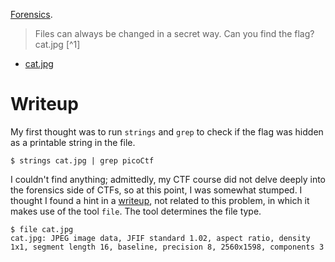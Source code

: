 [Forensics](https://play.picoctf.org/practice/challenge/186?bookmarked=1&page=1).
> Files can always be changed in a secret way. Can you find the flag? cat.jpg [^1]
- [cat.jpg](./cat.jpg)

# Writeup
My first thought was to run `strings` and `grep` to check if the flag was hidden as a printable string in the file.
```
$ strings cat.jpg | grep picoCtf

```

I couldn't find anything; admittedly, my CTF course did not delve deeply into the forensics side of CTFs, so at this point, I was somewhat stumped. I thought I found a hint in a [writeup](https://infosecwriteups.com/beginners-ctf-guide-finding-hidden-data-in-images-e3be9e34ae0d), not related to this problem, in which it makes use of the tool `file`. The tool determines the file type.
```
$ file cat.jpg
cat.jpg: JPEG image data, JFIF standard 1.02, aspect ratio, density 1x1, segment length 16, baseline, precision 8, 2560x1598, components 3
```
